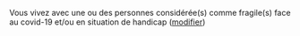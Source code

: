 Vous vivez avec une ou des personnes considérée(s) comme fragile(s) face au covid-19 et/ou en situation de handicap (<a href="#foyer">modifier</a>)
